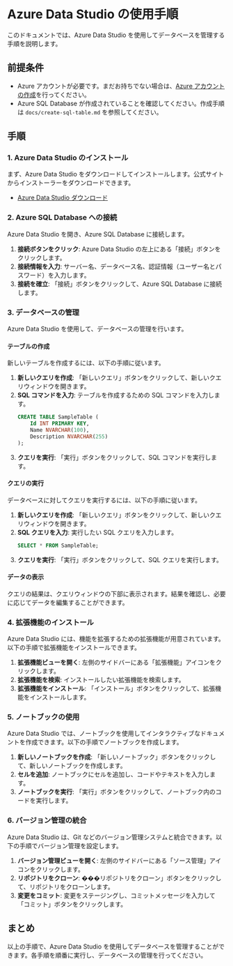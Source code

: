 # Azure Data Studio の使用手順

このドキュメントでは、Azure Data Studio を使用してデータベースを管理する手順を説明します。

## 前提条件

- Azure アカウントが必要です。まだお持ちでない場合は、[Azure アカウントの作成](https://azure.microsoft.com/ja-jp/free/)を行ってください。
- Azure SQL Database が作成されていることを確認してください。作成手順は `docs/create-sql-table.md` を参照してください。

## 手順

### 1. Azure Data Studio のインストール

まず、Azure Data Studio をダウンロードしてインストールします。公式サイトからインストーラーをダウンロードできます。

- [Azure Data Studio ダウンロード](https://docs.microsoft.com/ja-jp/sql/azure-data-studio/download-azure-data-studio)

### 2. Azure SQL Database への接続

Azure Data Studio を開き、Azure SQL Database に接続します。

1. **接続ボタンをクリック**: Azure Data Studio の左上にある「接続」ボタンをクリックします。
2. **接続情報を入力**: サーバー名、データベース名、認証情報（ユーザー名とパスワード）を入力します。
3. **接続を確立**: 「接続」ボタンをクリックして、Azure SQL Database に接続します。

### 3. データベースの管理

Azure Data Studio を使用して、データベースの管理を行います。

#### テーブルの作成

新しいテーブルを作成するには、以下の手順に従います。

1. **新しいクエリを作成**: 「新しいクエリ」ボタンをクリックして、新しいクエリウィンドウを開きます。
2. **SQL コマンドを入力**: テーブルを作成するための SQL コマンドを入力します。
    ```sql
    CREATE TABLE SampleTable (
        Id INT PRIMARY KEY,
        Name NVARCHAR(100),
        Description NVARCHAR(255)
    );
    ```
3. **クエリを実行**: 「実行」ボタンをクリックして、SQL コマンドを実行します。

#### クエリの実行

データベースに対してクエリを実行するには、以下の手順に従います。

1. **新しいクエリを作成**: 「新しいクエリ」ボタンをクリックして、新しいクエリウィンドウを開きます。
2. **SQL クエリを入力**: 実行したい SQL クエリを入力します。
    ```sql
    SELECT * FROM SampleTable;
    ```
3. **クエリを実行**: 「実行」ボタンをクリックして、SQL クエリを実行します。

#### データの表示

クエリの結果は、クエリウィンドウの下部に表示されます。結果を確認し、必要に応じてデータを編集することができます。

### 4. 拡張機能のインストール

Azure Data Studio には、機能を拡張するための拡張機能が用意されています。以下の手順で拡張機能をインストールできます。

1. **拡張機能ビューを開く**: 左側のサイドバーにある「拡張機能」アイコンをクリックします。
2. **拡張機能を検索**: インストールしたい拡張機能を検索します。
3. **拡張機能をインストール**: 「インストール」ボタンをクリックして、拡張機能をインストールします。

### 5. ノートブックの使用

Azure Data Studio では、ノートブックを使用してインタラクティブなドキュメントを作成できます。以下の手順でノートブックを作成します。

1. **新しいノートブックを作成**: 「新しいノートブック」ボタンをクリックして、新しいノートブックを作成します。
2. **セルを追加**: ノートブックにセルを追加し、コードやテキストを入力します。
3. **ノートブックを実行**: 「実行」ボタンをクリックして、ノートブック内のコードを実行します。

### 6. バージョン管理の統合

Azure Data Studio は、Git などのバージョン管理システムと統合できます。以下の手順でバージョン管理を設定します。

1. **バージョン管理ビューを開く**: 左側のサイドバーにある「ソース管理」アイコンをクリックします。
2. **リポジトリをクローン**: ���リポジトリをクローン」ボタンをクリックして、リポジトリをクローンします。
3. **変更をコミット**: 変更をステージングし、コミットメッセージを入力して「コミット」ボタンをクリックします。

## まとめ

以上の手順で、Azure Data Studio を使用してデータベースを管理することができます。各手順を順番に実行し、データベースの管理を行ってください。
